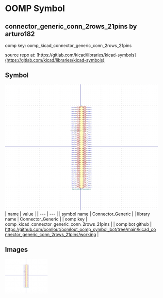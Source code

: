 # OOMP Symbol  
## connector_generic_conn_2rows_21pins  by arturo182  
  
oomp key: oomp_kicad_connector_generic_conn_2rows_21pins  
  
source repo at: [https://gitlab.com/kicad/libraries/kicad-symbols](https://gitlab.com/kicad/libraries/kicad-symbols)  
## Symbol  
  
[![working.png](working_600.png)](working.png)  
| name | value | 
| --- | --- | 
| symbol name | Connector_Generic | 
| library name | Connector_Generic | 
| oomp key | oomp_kicad_connector_generic_conn_2rows_21pins | 
| oomp bot github | https://github.com/oomlout/oomlout_oomp_symbol_bot/tree/main/kicad_connector_generic_conn_2rows_21pins/working | 
## Images  
  
[![working.png](working_140.png)](working.png)  
